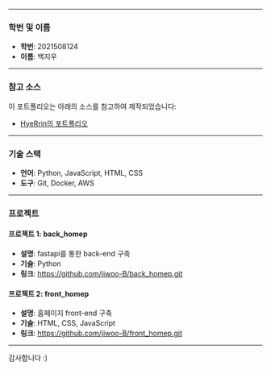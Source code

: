 ----
### 학번 및 이름

- **학번**: 2021508124
- **이름**: 백지우

------

### 참고 소스

이 포트폴리오는 아래의 소스를 참고하여 제작되었습니다:

- [HyeRrin의 포트폴리오](https://github.com/HyeRrin/portfolio.git)

----

### 기술 스택

- **언어**: Python, JavaScript, HTML, CSS
- **도구**: Git, Docker, AWS

----

### 프로젝트

#### 프로젝트 1: **back_homep**
- **설명**: fastapi를 통한 back-end 구축
- **기술**: Python
- **링크**: https://github.com/jiwoo-B/back_homep.git

#### 프로젝트 2: **front_homep**
- **설명**: 홈페이지 front-end 구축
- **기술**: HTML, CSS, JavaScript
- **링크**: https://github.com/jiwoo-B/front_homep.git


----

감사합니다 :)
